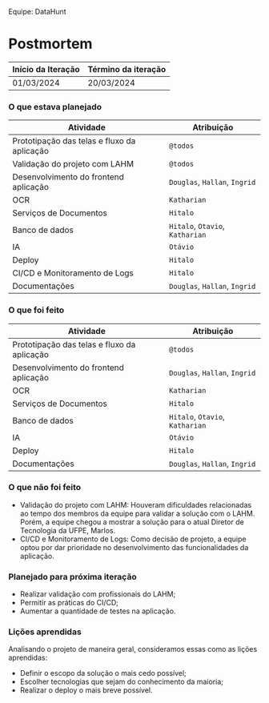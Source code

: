 Equipe: DataHunt 

# Postmortem

Início da Iteração | Término da iteração
------------ | -------------
01/03/2024 | 20/03/2024


### O que estava planejado
| Atividade | Atribuição |
| --- | --- |
|Prototipação das telas e fluxo da aplicação | `@todos` |
|Validação do projeto com LAHM  | `@todos` |
|Desenvolvimento do frontend aplicação | `Douglas`, `Hallan`, `Ingrid` |
| OCR | `Katharian` |
| Serviços de Documentos | `Hitalo` |
| Banco de dados | `Hitalo`, `Otavio`, `Katharian`|
| IA | `Otávio` |
| Deploy | `Hitalo` |
| CI/CD e Monitoramento de Logs | `Hitalo` |
|Documentações | `Douglas`, `Hallan`, `Ingrid`|


### O que foi feito
| Atividade | Atribuição |
| --- | --- |
|Prototipação das telas e fluxo da aplicação | `@todos` |
|Desenvolvimento do frontend aplicação | `Douglas`, `Hallan`, `Ingrid` |
| OCR | `Katharian` |
| Serviços de Documentos | `Hitalo` |
| Banco de dados | `Hitalo`, `Otavio`, `Katharian`|
| IA | `Otávio` |
| Deploy | `Hitalo`|
|Documentações | `Douglas`, `Hallan`, `Ingrid`|

### O que não foi feito
* Validação do projeto com LAHM: Houveram dificuldades relacionadas ao tempo dos membros da equipe para validar a solução com o LAHM. Porém, a equipe chegou a mostrar a solução para o atual Diretor de Tecnologia da UFPE, Marlos. 
* CI/CD e Monitoramento de Logs: Como decisão de projeto, a equipe optou por dar prioridade no desenvolvimento das funcionalidades da aplicação.


### Planejado para próxima iteração
* Realizar validação com profissionais do LAHM;
* Permitir as práticas do CI/CD;
* Aumentar a quantidade de testes na aplicação. 

### Lições aprendidas
Analisando o projeto de maneira geral, consideramos essas como as lições aprendidas: 

* Definir o escopo da solução o mais cedo possível;
* Escolher tecnologias que sejam do conhecimento da maioria;
* Realizar o deploy o mais breve possível. 

